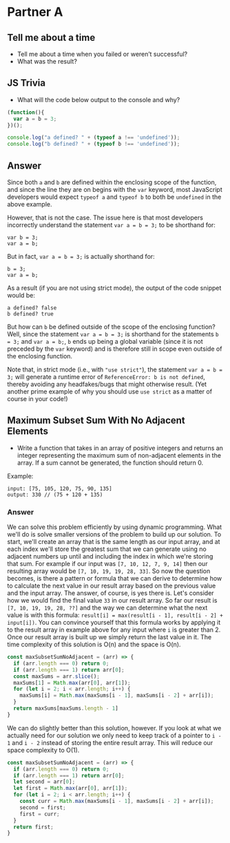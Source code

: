 # Partner A

## Tell me about a time
* Tell me about a time when you failed or weren’t successful?
* What was the result?

## JS Trivia
* What will the code below output to the console and why?

```JavaScript
(function(){
  var a = b = 3;
})();

console.log("a defined? " + (typeof a !== 'undefined'));
console.log("b defined? " + (typeof b !== 'undefined'));
```

## Answer
Since both `a` and `b` are defined within the enclosing scope of the function, and since the line they are on begins with the `var` keyword, most JavaScript developers would expect `typeof a` and `typeof b` to both be `undefined` in the above example.

However, that is not the case. The issue here is that most developers incorrectly understand the statement `var a = b = 3;` to be shorthand for:

```
var b = 3;
var a = b;
```

But in fact, `var a = b = 3;` is actually shorthand for:

```
b = 3;
var a = b;
```

As a result (if you are not using strict mode), the output of the code snippet would be:

```
a defined? false
b defined? true
```

But how can `b` be defined outside of the scope of the enclosing function? Well, since the statement `var a = b = 3;` is shorthand for the statements `b = 3;` and `var a = b;`, `b` ends up being a global variable (since it is not preceded by the `var` keyword) and is therefore still in scope even outside of the enclosing function.

Note that, in strict mode (i.e., with `"use strict"`), the statement `var a = b = 3;` will generate a runtime error of `ReferenceError: b is not defined`, thereby avoiding any headfakes/bugs that might otherwise result. (Yet another prime example of why you should use `use strict` as a matter of course in your code!)

## Maximum Subset Sum With No Adjacent Elements
* Write a function that takes in an array of positive integers and returns an integer representing the maximum sum of non-adjacent elements in the array.  If a sum cannot be generated, the function should return 0.

Example:
```
input: [75, 105, 120, 75, 90, 135]
output: 330 // (75 + 120 + 135)
```

### Answer
We can solve this problem efficiently by using dynamic programming.  What we'll do is solve smaller versions of the problem to build up our solution.  To start, we'll create an array that is the same length as our input array, and at each index we'll store the greatest sum that we can generate using no adjacent numbers up until and including the index in which we're storing that sum.  For example if our input was `[7, 10, 12, 7, 9, 14]` then our resulting array would be `[7, 10, 19, 19, 28, 33]`.  So now the question becomes, is there a pattern or formula that we can derive to determine how to calculate the next value in our result array based on the previous value and the input array.  The answer, of course, is yes there is.  Let's consider how we would find the final value `33` in our result array.  So far our result is `[7, 10, 19, 19, 28, ??]` and the way we can determine what the next value is with this formula: `result[i] = max(result[i - 1], result[i - 2] + input[i])`.  You can convince yourself that this formula works by applying it to the result array in example above for any input where `i` is greater than 2.  Once our result array is built up we simply return the last value in it.  The time complexity of this solution is O(n) and the space is O(n).

```JavaScript
const maxSubsetSumNoAdjacent = (arr) => {
  if (arr.length === 0) return 0;
  if (arr.length === 1) return arr[0];
  const maxSums = arr.slice();
  maxSums[1] = Math.max(arr[0], arr[1]);
  for (let i = 2; i < arr.length; i++) {
    maxSums[i] = Math.max(maxSums[i - 1], maxSums[i - 2] + arr[i]);
  }
  return maxSums[maxSums.length - 1]
}
```

We can do slightly better than this solution, however.  If you look at what we actually need for our solution we only need to keep track of a pointer to `i - 1` and `i - 2` instead of storing the entire result array.  This will reduce our space complexity to O(1).

```JavaScript
const maxSubsetSumNoAdjacent = (arr) => {
  if (arr.length === 0) return 0;
  if (arr.length === 1) return arr[0];
  let second = arr[0];
  let first = Math.max(arr[0], arr[1]);
  for (let i = 2; i < arr.length; i++) {
    const curr = Math.max(maxSums[i - 1], maxSums[i - 2] + arr[i]);
    second = first;
    first = curr;
  }
  return first;
}
```
